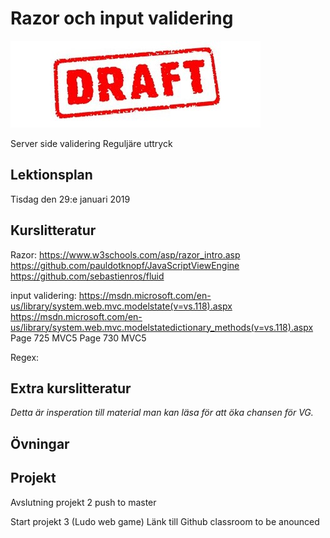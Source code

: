 # Razor och input validering

![Draft](draft.jpg)


Server side validering
Reguljäre uttryck

## Lektionsplan
Tisdag den 29:e januari 2019


## Kurslitteratur


Razor:
https://www.w3schools.com/asp/razor_intro.asp
https://github.com/pauldotknopf/JavaScriptViewEngine
https://github.com/sebastienros/fluid

input validering:
https://msdn.microsoft.com/en-us/library/system.web.mvc.modelstate(v=vs.118).aspx
https://msdn.microsoft.com/en-us/library/system.web.mvc.modelstatedictionary_methods(v=vs.118).aspx
Page 725 MVC5
Page 730 MVC5

Regex:

## Extra kurslitteratur
*Detta är insperation till material man kan läsa för att öka chansen för VG.*
## Övningar
## Projekt
Avslutning projekt 2 push to master

Start projekt 3 (Ludo web game)
Länk till Github classroom to be anounced